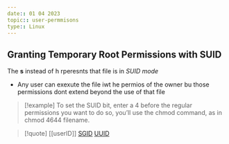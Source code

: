 ```yaml
---
date:: 01 04 2023
topic:: user-permmisons 
type:: Linux
---
```

## Granting Temporary Root Permissions with SUID
The **s** instead of h rperesnts that file is in *SUID mode* 
- Any user can exexute the file iwt he permios of the owner bu those permissions dont extend beyond the use of that file 
>[!example] To set the SUID bit, enter a 4 before the regular permissions
>you want to do so, you’ll use the chmod command, as in chmod 4644 filename.

>[!quote] [[userID]] [SGID](/obisdian_ntoes/notes_obsidian/Linux/SGID.md) [UUID](/datatypes/UUID.md)